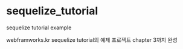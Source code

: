 # sequelize_tutorial
sequelize tutorial example

webframworks.kr sequelize tutorial의 예제 프로젝트
chapter 3까지 완성 
